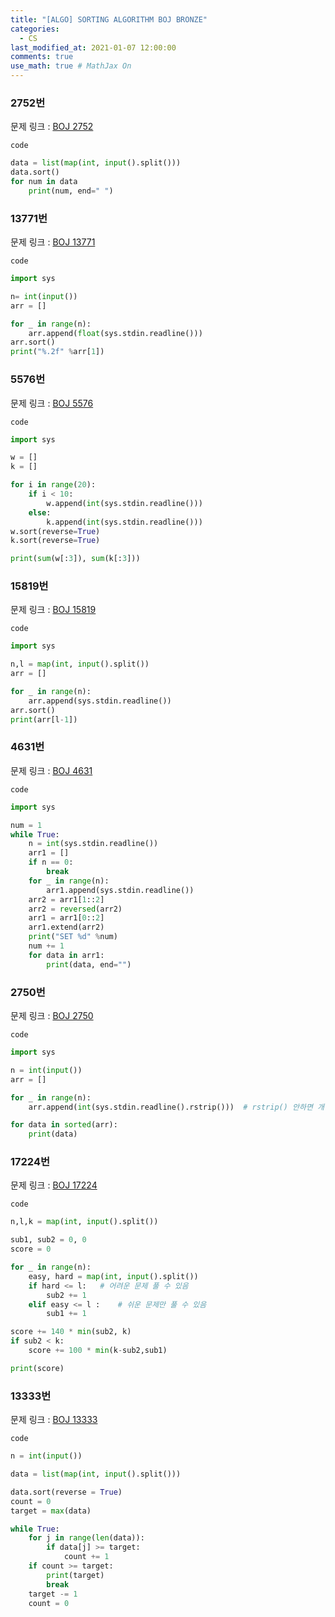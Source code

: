 ```yaml
---
title: "[ALGO] SORTING ALGORITHM BOJ BRONZE"
categories: 
  - CS
last_modified_at: 2021-01-07 12:00:00
comments: true
use_math: true # MathJax On
---
```


### 2752번
문제 링크 : [BOJ 2752](https://www.acmicpc.net/problem/2752)

`code`
```py
data = list(map(int, input().split()))
data.sort()
for num in data
	print(num, end=" ")
```

### 13771번
문제 링크 : [BOJ 13771](https://www.acmicpc.net/problem/13771)

`code`
```py
import sys

n= int(input())
arr = []

for _ in range(n):
	arr.append(float(sys.stdin.readline()))
arr.sort()
print("%.2f" %arr[1])
```

### 5576번
문제 링크 : [BOJ 5576](https://www.acmicpc.net/problem/5576)

`code`
```py
import sys

w = []
k = []

for i in range(20):
	if i < 10:
		w.append(int(sys.stdin.readline()))
	else:
		k.append(int(sys.stdin.readline()))
w.sort(reverse=True)
k.sort(reverse=True)

print(sum(w[:3]), sum(k[:3]))
```


### 15819번
문제 링크 : [BOJ 15819](https://www.acmicpc.net/problem/15819)

`code`
```py
import sys

n,l = map(int, input().split())
arr = []

for _ in range(n):
	arr.append(sys.stdin.readline())
arr.sort()
print(arr[l-1])

```


### 4631번
문제 링크 : [BOJ 4631](https://www.acmicpc.net/problem/4631)

`code`
```py
import sys

num = 1
while True:
	n = int(sys.stdin.readline())
	arr1 = []
	if n == 0:
		break
	for _ in range(n):
		arr1.append(sys.stdin.readline())
	arr2 = arr1[1::2]
	arr2 = reversed(arr2)
	arr1 = arr1[0::2]
	arr1.extend(arr2)
	print("SET %d" %num)
	num += 1
	for data in arr1:
		print(data, end="")
```

### 2750번
문제 링크 : [BOJ 2750](https://www.acmicpc.net/problem/2750)

`code`
```py
import sys

n = int(input())
arr = []

for _ in range(n):
    arr.append(int(sys.stdin.readline().rstrip()))  # rstrip() 안하면 개행문자도 같이 저장됨

for data in sorted(arr):
    print(data)

```

### 17224번
문제 링크 : [BOJ 17224](https://www.acmicpc.net/problem/17224)

`code`
```py
n,l,k = map(int, input().split())

sub1, sub2 = 0, 0
score = 0

for _ in range(n):
	easy, hard = map(int, input().split())
	if hard <= l:	# 어려운 문제 풀 수 있음
		sub2 += 1
	elif easy <= l :	# 쉬운 문제만 풀 수 있음
		sub1 += 1

score += 140 * min(sub2, k)
if sub2 < k:
	score += 100 * min(k-sub2,sub1)

print(score)

```

### 13333번
문제 링크 : [BOJ 13333](https://www.acmicpc.net/problem/13333)

`code`
```py
n = int(input())

data = list(map(int, input().split()))

data.sort(reverse = True)
count = 0
target = max(data)

while True:
	for j in range(len(data)):
		if data[j] >= target:
			count += 1
	if count >= target:
		print(target)
		break
	target -= 1
	count = 0

```




